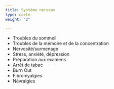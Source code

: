 ```yaml
---
title: Système nerveux
type: carte
weight: "2"

---
```

* Troubles du sommeil
* Troubles de la mémoire et de la concentration
* Nervosité/surmenage
* Stress, anxiété, dépression
* Préparation aux examens
* Arrêt de tabac
* Burn Out
* Fibromyalgies
* Névralgies